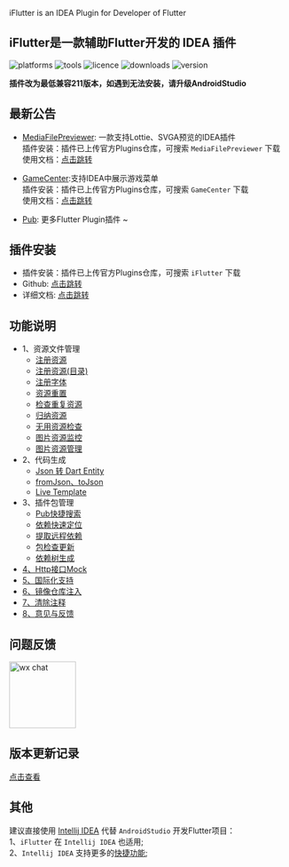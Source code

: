 <!-- Plugin description -->
iFlutter is an IDEA Plugin for Developer of Flutter
<!-- Plugin description end -->

## iFlutter是一款辅助Flutter开发的 IDEA 插件

![platforms](https://img.shields.io/badge/platforms-macos%20%7C%20windows%20%7C%20linux-blue)
![tools](https://img.shields.io/badge/idea-intellij_IDEA%20%7C%20AndroidStudio-blue)
![licence](https://img.shields.io/badge/licence-MIT-blue)
![downloads](https://img.shields.io/jetbrains/plugin/d/18457)
![version](https://img.shields.io/jetbrains/plugin/v/18457)

**插件改为最低兼容211版本，如遇到无法安装，请升级AndroidStudio**

## 最新公告

- [MediaFilePreviewer](https://github.com/YangLang116/MediaFilePreviewer): 一款支持Lottie、SVGA预览的IDEA插件  
  插件安装：插件已上传官方Plugins仓库，可搜索 `MediaFilePreviewer` 下载  
  使用文档：[点击跳转](https://iflutter.toolu.cn/content/chapter-7/part-1.html)

- [GameCenter](https://github.com/YangLang116/GameCenter):支持IDEA中展示游戏菜单  
  插件安装：插件已上传官方Plugins仓库，可搜索 `GameCenter` 下载  
  使用文档：[点击跳转](https://iflutter.toolu.cn/content/chapter-8/part-1.html)

- [Pub](https://pub.dev/publishers/iflutter.toolu.cn/packages): 更多Flutter Plugin插件 ~

## 插件安装

- 插件安装：插件已上传官方Plugins仓库，可搜索 `iFlutter` 下载
- Github: [点击跳转](https://github.com/YangLang116/iFlutter)
- 详细文档: [点击跳转](https://iflutter.toolu.cn)

## 功能说明

- 1、资源文件管理
    - [注册资源](https://iflutter.toolu.cn/content/chapter-1/part-1.html)
    - [注册资源(目录)](https://iflutter.toolu.cn/content/chapter-1/part-2.html)
    - [注册字体](https://iflutter.toolu.cn/content/chapter-1/part-3.html)
    - [资源重置](https://iflutter.toolu.cn/content/chapter-1/part-4.html)
    - [检查重复资源](https://iflutter.toolu.cn/content/chapter-1/part-5.html)
    - [归纳资源](https://iflutter.toolu.cn/content/chapter-1/part-6.html)
    - [无用资源检查](https://iflutter.toolu.cn/content/chapter-1/part-7.html)
    - [图片资源监控](https://iflutter.toolu.cn/content/chapter-1/part-8.html)
    - [图片资源管理](https://iflutter.toolu.cn/content/chapter-1/part-9.html)
- 2、代码生成
    - [Json 转 Dart Entity](https://iflutter.toolu.cn/content/chapter-2/part-1.html)
    - [fromJson、toJson](https://iflutter.toolu.cn/content/chapter-2/part-2.html)
    - [Live Template](https://iflutter.toolu.cn/content/chapter-2/part-3.html)
- 3、插件包管理
    - [Pub快捷搜索](https://iflutter.toolu.cn/content/chapter-3/part-1.html)
    - [依赖快速定位](https://iflutter.toolu.cn/content/chapter-3/part-2.html)
    - [提取远程依赖](https://iflutter.toolu.cn/content/chapter-3/part-3.html)
    - [包检查更新](https://iflutter.toolu.cn/content/chapter-3/part-4.html)
    - [依赖树生成](https://iflutter.toolu.cn/content/chapter-3/part-5.html)
- [4、Http接口Mock](https://iflutter.toolu.cn/content/chapter-4/part-1.html)
- [5、国际化支持](https://iflutter.toolu.cn/content/chapter-5/part-1.html)
- [6、镜像仓库注入](https://iflutter.toolu.cn/content/chapter-6/part-1.html)
- [7、清除注释](https://iflutter.toolu.cn/content/chapter-11/part-1.html)
- [8、意见与反馈](https://iflutter.toolu.cn/content/chapter-10/part-1.html)

## 问题反馈

<img src="https://iflutter.toolu.cn/configs/iflutter_wechat.png" width="120"  alt="wx chat"/>

## 版本更新记录

[点击查看](https://github.com/YangLang116/iFlutter/blob/main/CHANGELOG.md)

## 其他

建议直接使用 [Intellij IDEA](https://www.jetbrains.com/idea/) 代替 `AndroidStudio` 开发Flutter项目：  
1、`iFlutter` 在 `Intellij IDEA` 也适用;  
2、`Intellij IDEA`
支持更多的[快捷功能](https://medium.com/flutter-community/flutter-ide-shortcuts-for-faster-development-2ef45c51085b);
